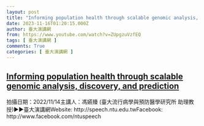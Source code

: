```yaml
---
layout: post
title: "Informing population health through scalable genomic analysis, discovery, and prediction"
date: 2023-11-16T01:20:15.000Z
author: 臺大演講網
from: https://www.youtube.com/watch?v=ZUpgzuVzfEQ
tags: [ 臺大演講網 ]
comments: True
categories: [ 臺大演講網 ]
---
```

<!--1700097615000-->
[Informing population health through scalable genomic analysis, discovery, and prediction](https://www.youtube.com/watch?v=ZUpgzuVzfEQ)
------

<div>
拍攝日期：2022/11/14主講人：馮嬿臻 (臺大流行病學與預防醫學研究所 助理教授)►►臺大演講網Website: http://speech.ntu.edu.twFacebook: http://www.facebook.com/ntuspeech
</div>
